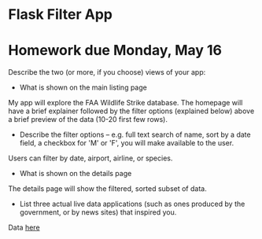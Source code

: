 # Flask Filter App


# Homework due Monday, May 16

Describe the two (or more, if you choose) views of your app:
* What is shown on the main listing page

My app will explore the FAA Wildlife Strike database. The homepage will have a brief explainer followed by the filter options (explained below) above a brief preview of the data (10-20 first few rows).

* Describe the filter options – e.g. full text search of name, sort by a date field, a checkbox for 'M' or 'F', you will make available to the user.

Users can filter by date, airport, airline, or species.

* What is shown on the details page

The details page will show the filtered, sorted subset of data.

* List three actual live data applications (such as ones produced by the government, or by news sites) that inspired you.

Data [here](http://wildlife.faa.gov/database.aspx)



